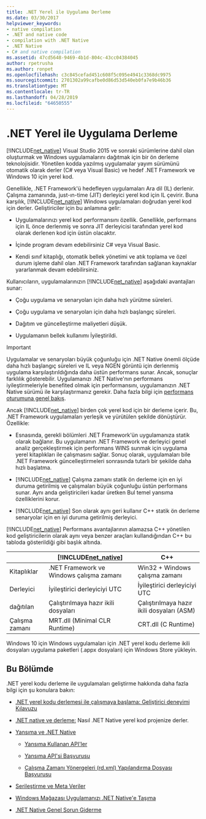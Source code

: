 ```yaml
---
title: .NET Yerel ile Uygulama Derleme
ms.date: 03/30/2017
helpviewer_keywords:
- native compilation
- .NET and native code
- compilation with .NET Native
- .NET Native
- C# and native compilation
ms.assetid: 47cd5648-9469-4b1d-804c-43cc04384045
author: rpetrusha
ms.author: ronpet
ms.openlocfilehash: c3c845cefad451c608f5c095e4941c3368dc9975
ms.sourcegitcommit: 2701302a99cafbe0d86d53d540eb0fa7e9b46b36
ms.translationtype: MT
ms.contentlocale: tr-TR
ms.lasthandoff: 04/28/2019
ms.locfileid: "64650555"
---
```

# <a name="compiling-apps-with-net-native"></a>.NET Yerel ile Uygulama Derleme
[!INCLUDE[net_native](../../../includes/net-native-md.md)] Visual Studio 2015 ve sonraki sürümlerine dahil olan oluşturmak ve Windows uygulamalarını dağıtmak için bir ön derleme teknolojisidir. Yönetilen kodda yazılmış uygulamalar yayım sürümünü otomatik olarak derler (C# veya Visual Basic) ve hedef .NET Framework ve Windows 10 için yerel kod.  
  
 Genellikle, .NET Framework'ü hedefleyen uygulamaları Ara dil (IL) derlenir. Çalışma zamanında, just-ın-time (JIT) derleyici yerel kod için IL çevirir. Buna karşılık, [!INCLUDE[net_native](../../../includes/net-native-md.md)] Windows uygulamaları doğrudan yerel kod için derler. Geliştiriciler için bu anlamına gelir:  
  
- Uygulamalarınızı yerel kod performansını özellik. Genellikle, performans için IL önce derlenmiş ve sonra JIT derleyicisi tarafından yerel kod olarak derlenen kod için üstün olacaktır. 
  
- İçinde program devam edebilirsiniz C# veya Visual Basic.  
  
- Kendi sınıf kitaplığı, otomatik bellek yönetimi ve atık toplama ve özel durum işleme dahil olan .NET Framework tarafından sağlanan kaynaklar yararlanmak devam edebilirsiniz.  
  
 Kullanıcıların, uygulamalarınızın [!INCLUDE[net_native](../../../includes/net-native-md.md)] aşağıdaki avantajları sunar:  
  
- Çoğu uygulama ve senaryoları için daha hızlı yürütme süreleri.
  
- Çoğu uygulama ve senaryoları için daha hızlı başlangıç süreleri. 
  
- Dağıtım ve güncelleştirme maliyetleri düşük.  
  
- Uygulamanın bellek kullanımı İyileştirildi.  

> [!IMPORTANT]
> Uygulamalar ve senaryoları büyük çoğunluğu için .NET Native önemli ölçüde daha hızlı başlangıç süreleri ve IL veya NGEN görüntü için derlenmiş uygulama karşılaştırıldığında daha üstün performans sunar. Ancak, sonuçlar farklılık gösterebilir. Uygulamanızı .NET Native'nın performans iyileştirmeleriyle benefited olmak için performansını, uygulamanızın .NET Native sürümü ile karşılaştırmanız gerekir. Daha fazla bilgi için [performans oturumuna genel bakış](https://docs.microsoft.com/visualstudio/profiling/performance-session-overview).
 
Ancak [!INCLUDE[net_native](../../../includes/net-native-md.md)] birden çok yerel kod için bir derleme içerir. Bu, .NET Framework uygulamaları yerleşik ve yürütülen şekilde dönüştürür. Özellikle:  
  
- Esnasında, gerekli bölümleri .NET Framework'ün uygulamanıza statik olarak bağlanır. Bu uygulamanın .NET Framework ve derleyici genel analiz gerçekleştirmek için performans WINS sunmak için uygulama yerel kitaplıkları ile çalışmasını sağlar. Sonuç olarak, uygulamaları bile .NET Framework güncelleştirmeleri sonrasında tutarlı bir şekilde daha hızlı başlatma.  
  
- [!INCLUDE[net_native](../../../includes/net-native-md.md)] Çalışma zamanı statik ön derleme için en iyi duruma getirilmiş ve çalışmaları büyük çoğunluğu üstün performans sunar. Aynı anda geliştiricileri kadar üretken Bul temel yansıma özelliklerini korur.  
  
- [!INCLUDE[net_native](../../../includes/net-native-md.md)] Son olarak aynı geri kullanır C++ statik ön derleme senaryolar için en iyi duruma getirilmiş derleyici.  
  
 [!INCLUDE[net_native](../../../includes/net-native-md.md)] Performans avantajlarının alamazsa C++ yönetilen kod geliştiricilerin olarak aynı veya benzer araçları kullandığından C++ bu tabloda gösterildiği gibi başlık altında.  
  
||[!INCLUDE[net_native](../../../includes/net-native-md.md)]|C++|  
|-|----------------------------------------------------------------|-----------|  
|Kitaplıklar|.NET Framework ve Windows çalışma zamanı|Win32 + Windows çalışma zamanı|  
|Derleyici|İyileştirici derleyiciyi UTC|İyileştirici derleyiciyi UTC|  
|dağıtılan|Çalıştırılmaya hazır ikili dosyaları|Çalıştırılmaya hazır ikili dosyaları (ASM)|  
|Çalışma zamanı|MRT.dll (Minimal CLR Runtime)|CRT.dll (C Runtime)|  
  
 Windows 10 için Windows uygulamaları için .NET yerel kodu derleme ikili dosyaları uygulama paketleri (.appx dosyaları) için Windows Store yükleyin.  
  
## <a name="in-this-section"></a>Bu Bölümde  
 .NET yerel kodu derleme ile uygulamaları geliştirme hakkında daha fazla bilgi için şu konulara bakın:  
  
- [.NET yerel kodu derlemesi ile çalışmaya başlama: Geliştirici deneyimi Kılavuzu](../../../docs/framework/net-native/getting-started-with-net-native.md)  
  
- [.NET native ve derleme:](../../../docs/framework/net-native/net-native-and-compilation.md) Nasıl .NET Native yerel kod projenize derler.  
  
- [Yansıma ve .NET Native](../../../docs/framework/net-native/reflection-and-net-native.md)  
  
    - [Yansıma Kullanan API'ler](../../../docs/framework/net-native/apis-that-rely-on-reflection.md)  
  
    - [Yansıma API'si Başvurusu](../../../docs/framework/net-native/net-native-reflection-api-reference.md)  
  
    - [Çalışma Zamanı Yönergeleri (rd.xml) Yapılandırma Dosyası Başvurusu](../../../docs/framework/net-native/runtime-directives-rd-xml-configuration-file-reference.md)  
  
- [Serileştirme ve Meta Veriler](../../../docs/framework/net-native/serialization-and-metadata.md)  
  
- [Windows Mağazası Uygulamanızı .NET Native'e Taşıma](../../../docs/framework/net-native/migrating-your-windows-store-app-to-net-native.md)  
  
- [.NET Native Genel Sorun Giderme](../../../docs/framework/net-native/net-native-general-troubleshooting.md)

